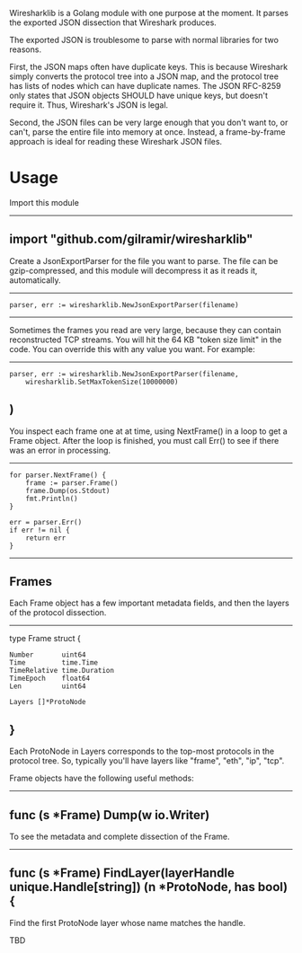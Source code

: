 Wiresharklib is a Golang module with one purpose at the moment.
It parses the exported JSON dissection that Wireshark produces.

The exported JSON is troublesome to parse with normal libraries for two
reasons.

First, the JSON maps often have duplicate keys. This is because Wireshark
simply converts the protocol tree into a JSON map, and the protocol tree
has lists of nodes which can have duplicate names.
The JSON RFC-8259 only states that JSON objects SHOULD have unique
keys, but doesn't require it. Thus, Wireshark's JSON is legal.

Second, the JSON files can be very large enough that you don't want to, or
can't, parse the entire file into memory at once. Instead, a frame-by-frame
approach is ideal for reading these Wireshark JSON files.

# Usage

Import this module

---
import "github.com/gilramir/wiresharklib"
---

Create a JsonExportParser for the file you want to parse. The file can be
gzip-compressed, and this module will decompress it as it reads it,
automatically.

---
	parser, err := wiresharklib.NewJsonExportParser(filename)
---

Sometimes the frames you read are very large, because they can contain
reconstructed TCP streams. You will hit the 64 KB "token size limit" in the
code. You can override this with any value you want. For example:

---
	parser, err := wiresharklib.NewJsonExportParser(filename,
		wiresharklib.SetMaxTokenSize(10000000)
)
---

You inspect each frame one at at time, using NextFrame() in a loop to get a
Frame object.
After the loop is finished, you must call Err() to see if there was an error in
processing.

---
	for parser.NextFrame() {
		frame := parser.Frame()
		frame.Dump(os.Stdout)
		fmt.Println()
	}

	err = parser.Err()
	if err != nil {
		return err
	}
---

## Frames

Each Frame object has a few important metadata fields, and then the layers of
the protocol dissection.

---
type Frame struct {

	Number       uint64
	Time         time.Time
	TimeRelative time.Duration
	TimeEpoch    float64
	Len          uint64

	Layers []*ProtoNode
}
---

Each ProtoNode in Layers corresponds to the top-most protocols in the protocol
tree. So, typically you'll have layers like "frame", "eth", "ip", "tcp".

Frame objects have the following useful methods:

---
func (s *Frame) Dump(w io.Writer)
---
To see the metadata and complete dissection of the Frame.


---
func (s *Frame) FindLayer(layerHandle unique.Handle[string]) (n *ProtoNode, has bool) {
---

Find the first ProtoNode layer whose name matches the handle.


TBD
